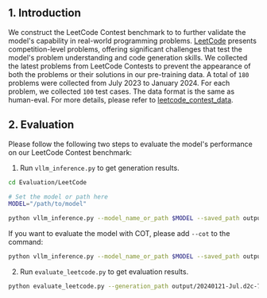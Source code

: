 ## 1. Introduction
We construct the LeetCode Contest benchmark to to further validate the model's capability in real-world programming problems.
[LeetCode](https://leetcode.com/) presents competition-level problems, offering significant challenges that test the model's problem understanding and code generation skills. We collected the latest problems from LeetCode Contests to prevent the appearance of both the problems or their solutions in our pre-training data. A total of `180` problems were collected from July 2023 to January 2024. For each problem, we collected `100` test cases. The data format is the same as human-eval. For more details, please refer to [leetcode_contest_data](./data/20240121-Jul.jsonl).

## 2. Evaluation
Please follow the following two steps to evaluate the model's performance on our LeetCode Contest benchmark:

1. Run `vllm_inference.py` to get generation results.
```bash
cd Evaluation/LeetCode

# Set the model or path here
MODEL="/path/to/model"

python vllm_inference.py --model_name_or_path $MODEL --saved_path output/20240121-Jul.d2c-7b-instruct.jsonl
```

If you want to evaluate the model with COT, please add `--cot` to the command:
```bash
python vllm_inference.py --model_name_or_path $MODEL --saved_path output/20240121-Jul.d2c-7b-instruct.jsonl --cot
```

2. Run `evaluate_leetcode.py` to get evaluation results.
```bash
python evaluate_leetcode.py --generation_path output/20240121-Jul.d2c-7b-instruct.jsonl --result_path output/20240121-Jul.d2c-7b-instruct.result.jsonl
```

